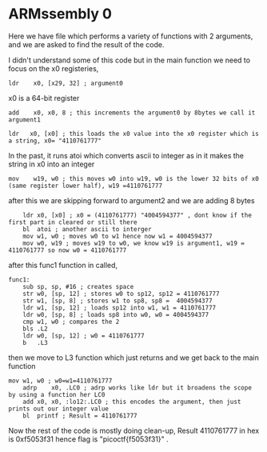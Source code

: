 # ARMssembly 0
Here we have file which performs a variety of functions with 2 arguments, and we are asked to find the result of the code.


I didn't understand some of this code but in the main function we need to focus on the x0 registeries,


`ldr	x0, [x29, 32] ; argument0`


x0 is a 64-bit register


`add	x0, x0, 8 ; this increments the argument0 by 8bytes we call it argument1`


` ldr	x0, [x0] ; this loads the x0 value into the x0 register which is a string, x0= "4110761777" `


In the past, it runs atoi which converts ascii to integer as in it makes the string in x0 into an integer


`mov	w19, w0 ; this moves w0 into w19, w0 is the lower 32 bits of x0 (same register lower half), w19 =4110761777`


after this we are skipping forward to argument2 and we are adding 8 bytes
``` add	x0, x0, 16 ; argument2
	ldr	x0, [x0] ; x0 = (4110761777) "4004594377" , dont know if the first part in cleared or still there
	bl	atoi ; another ascii to interger
	mov	w1, w0 ; moves w0 to w1 hence now w1 = 4004594377
	mov	w0, w19 ; moves w19 to w0, we know w19 is argument1, w19 = 4110761777 so now w0 = 4110761777  
 ```
after this func1 function in called,
```
func1:
	sub	sp, sp, #16 ; creates space
	str	w0, [sp, 12] ; stores w0 to sp12, sp12 = 4110761777
	str	w1, [sp, 8] ; stores w1 to sp8, sp8 =  4004594377
	ldr	w1, [sp, 12] ; loads sp12 into w1, w1 = 4110761777
	ldr	w0, [sp, 8] ; loads sp8 into w0, w0 = 4004594377
	cmp	w1, w0 ; compares the 2
	bls	.L2 
	ldr	w0, [sp, 12] ; w0 = 4110761777
	b	.L3
 ```
then we move to L3 function which just returns and we get back to the main function

```
mov	w1, w0 ; w0=w1=4110761777
	adrp	x0, .LC0 ; adrp works like ldr but it broadens the scope by using a function her LC0
	add	x0, x0, :lo12:.LC0 ; this encodes the argument, then just prints out our integer value
	bl	printf ; Result = 4110761777
 ```
Now the rest of the code is mostly doing clean-up,
Result 4110761777 in hex is 0xf5053f31 hence flag is "picoctf{f5053f31}"
.

 
